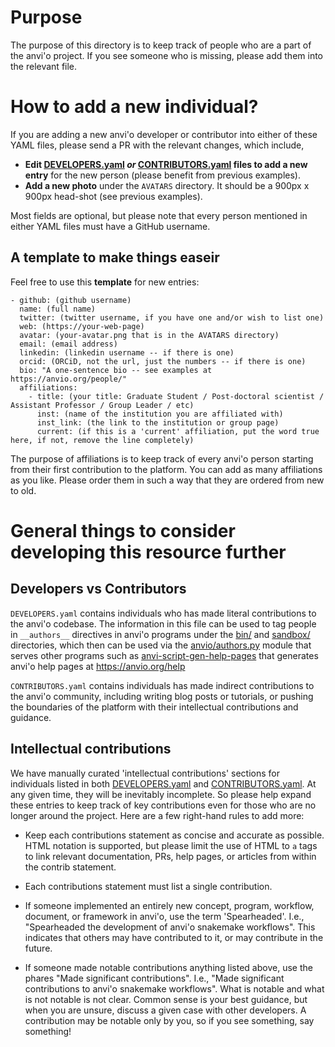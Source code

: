 # Purpose

The purpose of this directory is to keep track of people who are a
part of the anvi'o project. If you see someone who is missing,
please add them into the relevant file.

# How to add a new individual?

If you are adding a new anvi'o developer or contributor into either
of these YAML files, please send a PR with the relevant changes,
which include,

* **Edit [DEVELOPERS.yaml](https://github.com/merenlab/anvio/blob/master/anvio/data/misc/PEOPLE/DEVELOPERS.yaml) _or_ [CONTRIBUTORS.yaml](https://github.com/merenlab/anvio/blob/master/anvio/data/misc/PEOPLE/DEVELOPERS.yaml) files to add
a new entry** for the new person (please benefit from previous examples).
* **Add a new photo** under the `AVATARS` directory. It should be
a 900px x 900px head-shot (see previous examples).

Most fields are optional, but please note that every person mentioned
in either YAML files must have a GitHub username.

## A template to make things easeir

Feel free to use this **template** for new entries:

```
- github: (github username)
  name: (full name)
  twitter: (twitter username, if you have one and/or wish to list one)
  web: (https://your-web-page)
  avatar: (your-avatar.png that is in the AVATARS directory)
  email: (email address)
  linkedin: (linkedin username -- if there is one)
  orcid: (ORCiD, not the url, just the numbers -- if there is one)
  bio: "A one-sentence bio -- see examples at https://anvio.org/people/"
  affiliations:
    - title: (your title: Graduate Student / Post-doctoral scientist / Assistant Professor / Group Leader / etc)
      inst: (name of the institution you are affiliated with)
      inst_link: (the link to the institution or group page)
      current: (if this is a 'current' affiliation, put the word true here, if not, remove the line completely)
```

The purpose of affiliations is to keep track of every anvi'o person
starting from their first contribution to the platform. You can add
as many affiliations as you like. Please order them in such a way
that they are ordered from new to old.

# General things to consider developing this resource further

## Developers vs Contributors

`DEVELOPERS.yaml` contains individuals who has made literal contributions
to the anvi'o codebase. The information in this file can be used to
tag people in `__authors__` directives in anvi'o programs under the
[bin/](https://github.com/merenlab/anvio/tree/master/bin) and
[sandbox/](https://github.com/merenlab/anvio/tree/master/sandbox)
directories, which then can be used via the [anvio/authors.py](https://github.com/merenlab/anvio/blob/master/anvio/authors.py)
module that serves other programs such as [anvi-script-gen-help-pages](https://github.com/merenlab/anvio/blob/master/sandbox/anvi-script-gen-help-pages)
that generates anvi'o help pages at https://anvio.org/help

`CONTRIBUTORS.yaml` contains individuals has made indirect contributions
to the anvi'o community, including writing blog posts or tutorials, or
pushing the boundaries of the platform with their intellectual
contributions and guidance.

## Intellectual contributions

We have manually curated 'intellectual contributions' sections for
individuals listed in both [DEVELOPERS.yaml](https://github.com/merenlab/anvio/blob/master/anvio/data/misc/PEOPLE/DEVELOPERS.yaml) and [CONTRIBUTORS.yaml](https://github.com/merenlab/anvio/blob/master/anvio/data/misc/PEOPLE/DEVELOPERS.yaml).
At any given time, they will be inevitably incomplete. So please help
expand these entries to keep track of key contributions even for
those who are no longer around the project. Here are a few right-hand
rules to add more:

* Keep each contributions statement as concise and accurate as possible.
HTML notation is supported, but please limit the use of HTML to `a`
tags to link relevant documentation, PRs, help pages, or articles from
within the contrib statement.

* Each contributions statement must list a single contribution.

* If someone implemented an entirely new concept, program, workflow,
document, or framework in anvi'o, use the term 'Spearheaded'. I.e.,
"Spearheaded the development of anvi'o snakemake workflows". This
indicates that others may have contributed to it, or may contribute
in the future.

* If someone made notable contributions anything listed above, use
the phares "Made significant contributions". I.e., "Made significant
contributions to anvi'o snakemake workflows". What is notable and
what is not notable is not clear. Common sense is your best guidance,
but when you are unsure, discuss a given case with other developers.
A contribution may be notable only by you, so if you see something,
say something!
